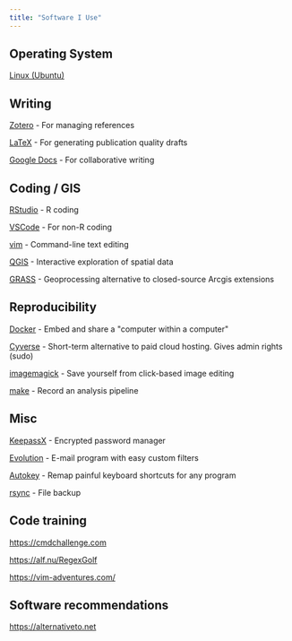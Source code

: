 ```yaml
---
title: "Software I Use"
---
```


## Operating System

[Linux (Ubuntu)](https://www.ubuntu.com/)

## Writing

[Zotero](https://zotero.org) - For managing references

[LaTeX](https://www.latex-project.org/about/) - For generating publication quality drafts

[Google Docs](https://docs.google.com) - For collaborative writing

## Coding / GIS

[RStudio](https://www.rstudio.com/products/rstudio/download/#download) - R coding

[VSCode](https://code.visualstudio.com/) - For non-R coding

[vim](https://vim-adventures.com/) - Command-line text editing

[QGIS](https://www.qgis.org) - Interactive exploration of spatial data

[GRASS](https://grass.osgeo.org/) - Geoprocessing alternative to closed-source Arcgis extensions

## Reproducibility

[Docker](https://docker.com) - Embed and share a "computer within a computer"

[Cyverse](https://cyverse.org) - Short-term alternative to paid cloud hosting. Gives admin rights (sudo)

[imagemagick](https://github.com/jsta/imagemagick_cheatsheet) - Save yourself from click-based image editing

[make](https://github.com/kbroman/minimal_make) - Record an analysis pipeline

## Misc

[KeepassX](https://www.keepassx.org/) - Encrypted password manager

[Evolution](https://wiki.gnome.org/Apps/Evolution) - E-mail program with easy custom filters

[Autokey](https://github.com/autokey-py3/autokey) - Remap painful keyboard shortcuts for any program

[rsync](https://www.digitalocean.com/community/tutorials/how-to-use-rsync-to-sync-local-and-remote-directories-on-a-vps) - File backup

## Code training

https://cmdchallenge.com

https://alf.nu/RegexGolf

https://vim-adventures.com/

## Software recommendations

https://alternativeto.net
